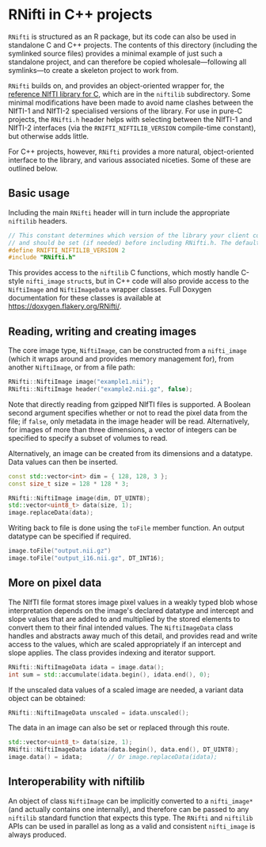 # RNifti in C++ projects

`RNifti` is structured as an R package, but its code can also be used in standalone C and C++ projects. The contents of this directory (including the symlinked source files) provides a minimal example of just such a standalone project, and can therefore be copied wholesale—following all symlinks—to create a skeleton project to work from.

`RNifti` builds on, and provides an object-oriented wrapper for, the [reference NIfTI library for C](https://github.com/NIFTI-Imaging/nifti_clib), which are in the `niftilib` subdirectory. Some minimal modifications have been made to avoid name clashes between the NIfTI-1 and NIfTI-2 specialised versions of the library. For use in pure-C projects, the `RNifti.h` header helps with selecting between the NIfTI-1 and NIfTI-2 interfaces (via the `RNIFTI_NIFTILIB_VERSION` compile-time constant), but otherwise adds little.

For C++ projects, however, `RNifti` provides a more natural, object-oriented interface to the library, and various associated niceties. Some of these are outlined below.

## Basic usage

Including the main `RNifti` header will in turn include the appropriate `niftilib` headers.

```c++
// This constant determines which version of the library your client code sees,
// and should be set (if needed) before including RNifti.h. The default is 1.
#define RNIFTI_NIFTILIB_VERSION 2
#include "RNifti.h"
```

This provides access to the `niftilib` C functions, which mostly handle C-style `nifti_image` `struct`s, but in C++ code will also provide access to the `NiftiImage` and `NiftiImageData` wrapper classes. Full Doxygen documentation for these classes is available at <https://doxygen.flakery.org/RNifti/>.

## Reading, writing and creating images

The core image type, `NiftiImage`, can be constructed from a `nifti_image` (which it wraps around and provides memory management for), from another `NiftiImage`, or from a file path:

```c++
RNifti::NiftiImage image("example1.nii");
RNifti::NiftiImage header("example2.nii.gz", false);

```

Note that directly reading from gzipped NIfTI files is supported. A Boolean second argument specifies whether or not to read the pixel data from the file; if `false`, only metadata in the image header will be read. Alternatively, for images of more than three dimensions, a vector of integers can be specified to specify a subset of volumes to read.

Alternatively, an image can be created from its dimensions and a datatype. Data values can then be inserted.

```c++
const std::vector<int> dim = { 128, 128, 3 };
const size_t size = 128 * 128 * 3;

RNifti::NiftiImage image(dim, DT_UINT8);
std::vector<uint8_t> data(size, 1);
image.replaceData(data);
```

Writing back to file is done using the `toFile` member function. An output datatype can be specified if required.

```c++
image.toFile("output.nii.gz")
image.toFile("output_i16.nii.gz", DT_INT16);
```

## More on pixel data

The NIfTI file format stores image pixel values in a weakly typed blob whose interpretation depends on the image's declared datatype and intercept and slope values that are added to and multiplied by the stored elements to convert them to their final intended values. The `NiftiImageData` class handles and abstracts away much of this detail, and provides read and write access to the values, which are scaled appropriately if an intercept and slope applies. The class provides indexing and iterator support.

```c++
RNifti::NiftiImageData idata = image.data();
int sum = std::accumulate(idata.begin(), idata.end(), 0);
```

If the unscaled data values of a scaled image are needed, a variant data object can be obtained:

```c++
RNifti::NiftiImageData unscaled = idata.unscaled();
```

The data in an image can also be set or replaced through this route.

```c++
std::vector<uint8_t> data(size, 1);
RNifti::NiftiImageData idata(data.begin(), data.end(), DT_UINT8);
image.data() = idata;       // Or image.replaceData(idata);
```

## Interoperability with niftilib

An object of class `NiftiImage` can be implicitly converted to a `nifti_image*` (and actually contains one internally), and therefore can be passed to any `niftilib` standard function that expects this type. The `RNifti` and `niftilib` APIs can be used in parallel as long as a valid and consistent `nifti_image` is always produced.
